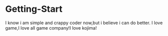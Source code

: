 # Getting-Start
I know i am simple and crappy coder now,but i believe i can do better. 
I love game,I love all game company!I love kojima!
